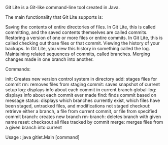 Git Lite is a Git-like command-line tool created in Java.

The main functionality that Git Lite supports is:

Saving the contents of entire directories of files. In Git Lite, this is called committing, and the saved contents themselves are called commits.
Restoring a version of one or more files or entire commits. In Git Lite, this is called checking out those files or that commit.
Viewing the history of your backups. In Git Lite, you view this history in something called the log.
Maintaining related sequences of commits, called branches.
Merging changes made in one branch into another.

Commands:

init: Creates new version control system in directory
add: stages files for commit
rm: removes files from staging
commit: saves snapshot of current setup
log: displays info about each commit in current branch
global-log: displays info about each commit ever made
find: finds commit based on message
status: displays which branches currently exist, which files have been staged, untracked files, and modifications not staged
checkout: retrieve either a branch, a file from current commit, or file from specified commit
branch: creates new branch
rm-branch: deletes branch with given name
reset: checksout all files tracked by commit
merge: merges files from a given branch into current


Usage : java gitlet.Main [command]
